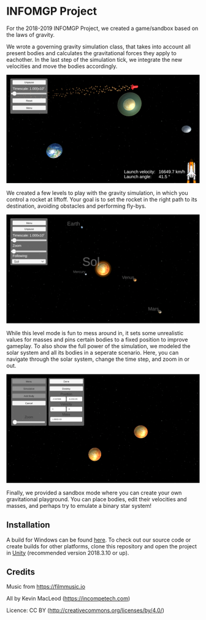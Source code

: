# INFOMGP Project

For the 2018-2019 INFOMGP Project, we created a game/sandbox based on the laws of gravity.

We wrote a governing gravity simulation class, that takes into account all present bodies and calculates the gravitational forces they apply to eachother. In the last step of the simulation tick, we integrate the new velocities and move the bodies accordingly.

![Levels](/screen_1.png)

We created a few levels to play with the gravity simulation, in which you control a rocket at liftoff. Your goal is to set the rocket in the right path to its destination, avoiding obstacles and performing fly-bys.

![Solar System](/screen_2.png)

While this level mode is fun to mess around in, it sets some unrealistic values for masses and pins certain bodies to a fixed position to improve gameplay. To also show the full power of the simulation, we modeled the solar system and all its bodies in a seperate scenario. Here, you can navigate through the solar system, change the time step, and zoom in or out.

![Sandbox mode](/screen_3.png)

Finally, we provided a sandbox mode where you can create your own gravitational playground. You can place bodies, edit their velocities and masses, and perhaps try to emulate a binary star system!

## Installation

A build for Windows can be found [here](https://github.com/FlorisDeVries/INFOMGP_Project/releases/tag/0.1).
To check out our source code or create builds for other platforms, clone this repository and open the project in [Unity](https://unity.com/) (recommended version 2018.3.10 or up).

## Credits

Music from https://filmmusic.io

All by Kevin MacLeod (https://incompetech.com)

Licence: CC BY (http://creativecommons.org/licenses/by/4.0/)
